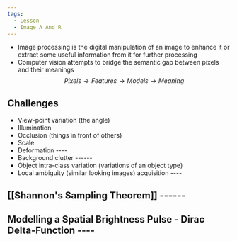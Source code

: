 ```yaml
---
tags:
  - Lesson
  - Image_A_And_R
---
```

- Image processing is the digital manipulation of an image to enhance it or extract some useful information from it for further processing
- Computer vision attempts to bridge the semantic gap between pixels and their meanings
$$
Pixels \to Features \to Models \to Meaning
$$
## Challenges
- View-point variation (the angle)
- Illumination
- Occlusion (things in front of others)
- Scale
- Deformation ----
- Background clutter ------
- Object intra-class variation (variations of an object type)
- Local ambiguity (similar looking images)
acquisition ----
## [[Shannon's Sampling Theorem]] ------
## Modelling a Spatial Brightness Pulse - Dirac Delta-Function ----
